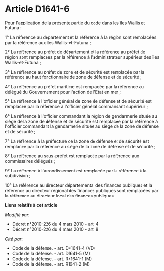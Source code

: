 # Article D1641-6

Pour l'application de la présente partie du code dans les îles Wallis et Futuna : 

1° La référence au département et la référence à la région sont remplacées par la référence aux îles Wallis-et-Futuna ; 

2°       La référence au préfet de département et la référence au préfet de région sont remplacées par la référence à
l'administrateur supérieur des îles Wallis-et-Futuna ; 

3° La référence au préfet de zone et de sécurité est remplacée par la référence au haut fonctionnaire de zone de défense et
de sécurité ; 

4° La référence au préfet maritime est remplacée par la référence au délégué du Gouvernement pour l'action de l'Etat en
mer ; 

5° La référence à l'officier général de zone de défense et de sécurité est remplacée par la référence à l'officier général
commandant supérieur ; 

6° La référence à l'officier commandant la région de gendarmerie située au siège de la zone de défense et de sécurité est
remplacée par la référence à l'officier commandant la gendarmerie située au siège de la zone de défense et de sécurité ; 

7° La référence à la préfecture de la zone de défense et de sécurité est remplacée par la référence au siège de la zone de
défense et de sécurité ; 

8° La référence au sous-préfet est remplacée par la référence aux commissaires délégués ;

9° La référence à l'arrondissement est remplacée par la référence à la subdivision ;

10° La référence au directeur départemental des finances publiques et la référence au directeur régional des finances
publiques sont remplacées par la référence au directeur local des finances publiques.

**Liens relatifs à cet article**

_Modifié par_:

  - Décret n°2010-226 du 4 mars 2010 - art. 4
  - Décret n°2010-226 du 4 mars 2010 - art. 8

_Cité par_:

  - Code de la défense. - art. D*1641-4 (VD)
  - Code de la défense. - art. D1641-5 (M)
  - Code de la défense. - art. R*1641-1 (M)
  - Code de la défense. - art. R1641-2 (M)

